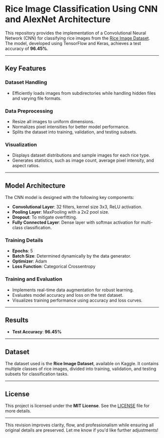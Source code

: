 # Rice Image Classification Using CNN and AlexNet Architecture

This repository provides the implementation of a Convolutional Neural Network (CNN) for classifying rice images from the [Rice Image Dataset](https://www.kaggle.com/datasets/muratkokludataset/rice-image-dataset). The model, developed using TensorFlow and Keras, achieves a test accuracy of **96.45%**.  

---

## Key Features  

### Dataset Handling  
- Efficiently loads images from subdirectories while handling hidden files and varying file formats.  

### Data Preprocessing  
- Resize all images to uniform dimensions.  
- Normalizes pixel intensities for better model performance.  
- Splits the dataset into training, validation, and testing subsets.  

### Visualization  
- Displays dataset distributions and sample images for each rice type.  
- Generates statistics, such as image count, average pixel intensity, and aspect ratios.  

---

## Model Architecture  
The CNN model is designed with the following key components:  
- **Convolutional Layer**: 32 filters, kernel size 3x3, ReLU activation.  
- **Pooling Layer**: MaxPooling with a 2x2 pool size.  
- **Dropout**: To mitigate overfitting.  
- **Fully Connected Layer**: Dense layer with softmax activation for multi-class classification.  

### Training Details  
- **Epochs**: 5  
- **Batch Size**: Determined dynamically by the data generator.  
- **Optimizer**: Adam  
- **Loss Function**: Categorical Crossentropy  

### Training and Evaluation  
- Implements real-time data augmentation for robust learning.  
- Evaluates model accuracy and loss on the test dataset.  
- Visualizes training performance using accuracy and loss curves.  

---

## Results  
- **Test Accuracy**: **96.45%**  

---

## Dataset  
The dataset used is the **Rice Image Dataset**, available on Kaggle. It contains multiple classes of rice images, divided into training, validation, and testing subsets for classification tasks.  

---


## License  
This project is licensed under the **MIT License**. See the [LICENSE](LICENSE) file for more details.  

--- 

This revision improves clarity, flow, and professionalism while ensuring all original details are preserved. Let me know if you'd like further adjustments!

